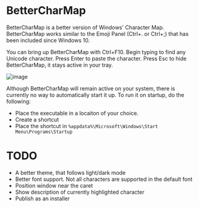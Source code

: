 # BetterCharMap

BetterCharMap is a better version of Windows' Character Map. BetterCharMap works similar to the Emoji Panel (Ctrl+. or Ctrl+;) that has been included since Windows 10.

You can bring up BetterCharMap with Ctrl+F10. Begin typing to find any Unicode character. Press Enter to paste the character. Press Esc to hide BetterCharMap, it stays active in your tray.

![image](https://github.com/Saticmotion/BetterCharMap/assets/5888357/cf9e5ce4-91c3-4cc6-842b-d0cbbdfee09a)

Although BetterCharMap will remain active on your system, there is currently no way to automatically start it up.
To run it on startup, do the following:
- Place the executable in a locaiton of your choice.
- Create a shortcut
- Place the shortcut in `%appdata%\Microsoft\Windows\Start Menu\Programs\Startup`


# TODO
- A better theme, that follows light/dark mode
- Better font support. Not all characters are supported in the default font
- Position window near the caret
- Show description of currently highlighted character
- Publish as an installer
